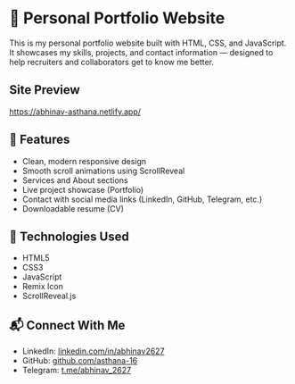 # 💼 Personal Portfolio Website

This is my personal portfolio website built with HTML, CSS, and JavaScript. It showcases my skills, projects, and contact information — designed to help recruiters and collaborators get to know me better.

## Site Preview
https://abhinav-asthana.netlify.app/

## 🚀 Features

- Clean, modern responsive design
- Smooth scroll animations using ScrollReveal
- Services and About sections
- Live project showcase (Portfolio)
- Contact with social media links (LinkedIn, GitHub, Telegram, etc.)
- Downloadable resume (CV)

## 📁 Technologies Used

- HTML5
- CSS3
- JavaScript
- Remix Icon
- ScrollReveal.js

## 📬 Connect With Me

- LinkedIn: [linkedin.com/in/abhinav2627](https://www.linkedin.com/in/abhinav2627)
- GitHub: [github.com/asthana-16](https://github.com/asthana-16)
- Telegram: [t.me/abhinav_2627](https://t.me/abhinav_2627)


